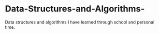 # Data-Structures-and-Algorithms-
Data structures and algorithms I have learned through school and personal time. 
